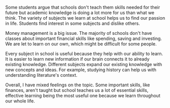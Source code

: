Some students argue that schools don't teach them skills needed for their future but academic knowledge is doing a lot more for us than what we think. The variety of subjects we learn at school helps us to find our passion in life. Students find interest in some subjects and dislike others.

Money management is a big issue. The majority of schools don't have classes about important financial skills like spending, saving and investing. We are let to learn on our own, which might be difficult for some people.

Every subject in school is useful because they help with our ability to learn. It is easier to learn new information if our brain connects it to already existing knowledge. Different subjects expand our existing knowledge with new concepts and ideas. For example, studying history can help us with understanding literature's context.

Overall, I have mixed feelings on the topic. Some important skills, like finances, aren't taught but school teaches us a lot of essential skills, effective learning being the most useful one because we learn throughout our whole life.